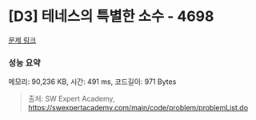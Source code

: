 # [D3] 테네스의 특별한 소수 - 4698 

[문제 링크](https://swexpertacademy.com/main/code/problem/problemDetail.do?contestProbId=AWRuoqCKkE0DFAXt) 

### 성능 요약

메모리: 90,236 KB, 시간: 491 ms, 코드길이: 971 Bytes



> 출처: SW Expert Academy, https://swexpertacademy.com/main/code/problem/problemList.do